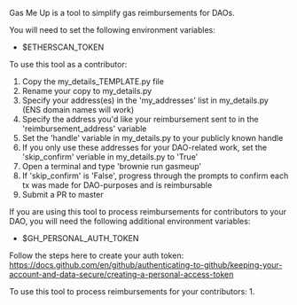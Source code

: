 Gas Me Up is a tool to simplify gas reimbursements for DAOs.

You will need to set the following environment variables:
 - $ETHERSCAN_TOKEN

To use this tool as a contributor:
 1. Copy the my_details_TEMPLATE.py file
 2. Rename your copy to my_details.py
 3. Specify your address(es) in the 'my_addresses' list in my_details.py
    (ENS domain names will work)
 4. Specify the address you'd like your reimbursement sent to in the 'reimbursement_address' variable
 5. Set the 'handle' variable in my_details.py to your publicly known handle
 6. If you only use these addresses for your DAO-related work, set the 'skip_confirm' veriable in my_details.py to 'True'
 7. Open a terminal and type 'brownie run gasmeup'
 8. If 'skip_confirm' is 'False', progress through the prompts to confirm each tx was made for DAO-purposes and is reimbursable
 9. Submit a PR to master

If you are using this tool to process reimbursements for contributors to your DAO, you will need the following additional environment variables:
 - $GH_PERSONAL_AUTH_TOKEN

Follow the steps here to create your auth token: https://docs.github.com/en/github/authenticating-to-github/keeping-your-account-and-data-secure/creating-a-personal-access-token

To use this tool to process reimbursements for your contributors:
 1. 



